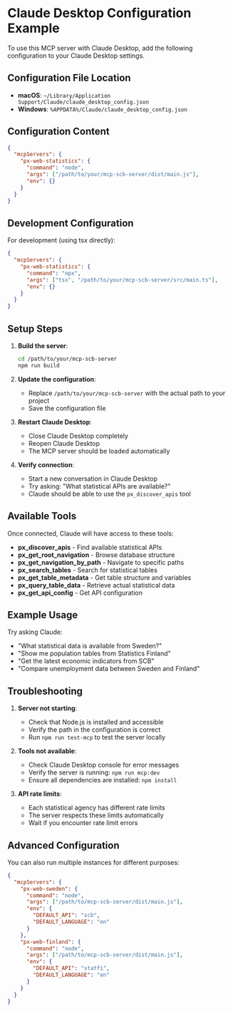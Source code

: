 # Claude Desktop Configuration Example

To use this MCP server with Claude Desktop, add the following configuration to your Claude Desktop settings.

## Configuration File Location

- **macOS**: `~/Library/Application Support/Claude/claude_desktop_config.json`
- **Windows**: `%APPDATA%/Claude/claude_desktop_config.json`

## Configuration Content

```json
{
  "mcpServers": {
    "px-web-statistics": {
      "command": "node",
      "args": ["/path/to/your/mcp-scb-server/dist/main.js"],
      "env": {}
    }
  }
}
```

## Development Configuration

For development (using tsx directly):

```json
{
  "mcpServers": {
    "px-web-statistics": {
      "command": "npx",
      "args": ["tsx", "/path/to/your/mcp-scb-server/src/main.ts"],
      "env": {}
    }
  }
}
```

## Setup Steps

1. **Build the server**:
   ```bash
   cd /path/to/your/mcp-scb-server
   npm run build
   ```

2. **Update the configuration**:
   - Replace `/path/to/your/mcp-scb-server` with the actual path to your project
   - Save the configuration file

3. **Restart Claude Desktop**:
   - Close Claude Desktop completely
   - Reopen Claude Desktop
   - The MCP server should be loaded automatically

4. **Verify connection**:
   - Start a new conversation in Claude Desktop
   - Try asking: "What statistical APIs are available?"
   - Claude should be able to use the `px_discover_apis` tool

## Available Tools

Once connected, Claude will have access to these tools:

- **px_discover_apis** - Find available statistical APIs
- **px_get_root_navigation** - Browse database structure
- **px_get_navigation_by_path** - Navigate to specific paths
- **px_search_tables** - Search for statistical tables
- **px_get_table_metadata** - Get table structure and variables
- **px_query_table_data** - Retrieve actual statistical data
- **px_get_api_config** - Get API configuration

## Example Usage

Try asking Claude:

- "What statistical data is available from Sweden?"
- "Show me population tables from Statistics Finland"
- "Get the latest economic indicators from SCB"
- "Compare unemployment data between Sweden and Finland"

## Troubleshooting

1. **Server not starting**:
   - Check that Node.js is installed and accessible
   - Verify the path in the configuration is correct
   - Run `npm run test-mcp` to test the server locally

2. **Tools not available**:
   - Check Claude Desktop console for error messages
   - Verify the server is running: `npm run mcp:dev`
   - Ensure all dependencies are installed: `npm install`

3. **API rate limits**:
   - Each statistical agency has different rate limits
   - The server respects these limits automatically
   - Wait if you encounter rate limit errors

## Advanced Configuration

You can also run multiple instances for different purposes:

```json
{
  "mcpServers": {
    "px-web-sweden": {
      "command": "node",
      "args": ["/path/to/mcp-scb-server/dist/main.js"],
      "env": {
        "DEFAULT_API": "scb",
        "DEFAULT_LANGUAGE": "en"
      }
    },
    "px-web-finland": {
      "command": "node", 
      "args": ["/path/to/mcp-scb-server/dist/main.js"],
      "env": {
        "DEFAULT_API": "statfi",
        "DEFAULT_LANGUAGE": "en"
      }
    }
  }
}
```
